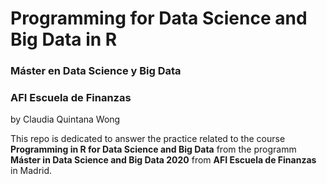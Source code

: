 # Programming for Data Science and Big Data in R
### Máster en Data Science y Big Data
### AFI Escuela de Finanzas
by Claudia Quintana Wong

This repo is dedicated to answer the practice related to the course **Programming in R for Data Science and Big Data** from the programm **Máster in Data Science and Big Data 2020**  from **AFI Escuela de Finanzas** in Madrid.

